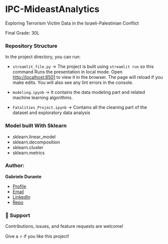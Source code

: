 # IPC-MideastAnalytics
Exploring Terrorism Victim Data in the Israeli-Palestinian Conflict

Final Grade: 30L

### Repository Structure

In the project directory, you can run:

- `streamlit_file.py` ->
  The project is built using `streamlit run` so this command Runs the presentation in local mode. Open [http://localhost:8501](http://localhost:8501) to view it in the browser. The page will reload if you make edits.
  You will also see any lint errors in the console.

- `modeling.ipynb` ->
  It contains the data modeling part and related machine learning algorithms.

- `Fatalities_Project.ipynb` ->
  Contains all the cleaning part of the dataset and exploratory data analysis

### Model built With Sklearn

- sklearn.linear_model
- sklearn.decomposition
- sklearn.cluster
- sklearn.metrics

### Author:

**Gabriele Durante**

- [Profile](https://github.com/exdsgift "Gabriele Durante")
- [Email](mailto:gabrieledurante01@gmail.com?subject=Hi "Hi!")
- [LinkedIn](https://www.linkedin.com/in/gabrieledurante/ "LinkedIn")
- [Repo](https://github.com/Rohit19060/<IPC-MideastAnalytics> "<IPC-MideastAnalytics> Repo")

### 🤝 Support

Contributions, issues, and feature requests are welcome!

Give a ⭐️ if you like this project!
